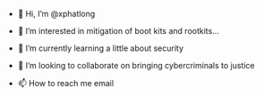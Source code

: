 - 👋 Hi, I’m @xphatlong

- 👀 I’m interested in mitigation of boot kits and rootkits...
- 🌱 I’m currently learning a little about security 
- 💞️ I’m looking to collaborate on bringing cybercriminals to justice
- 📫 How to reach me email 

<!---
xphatlong/xphatlong is a ✨ special ✨ repository because its `README.md` (this file) appears on your GitHub profile.
You can click the Preview link to take a look at your changes.
--->
